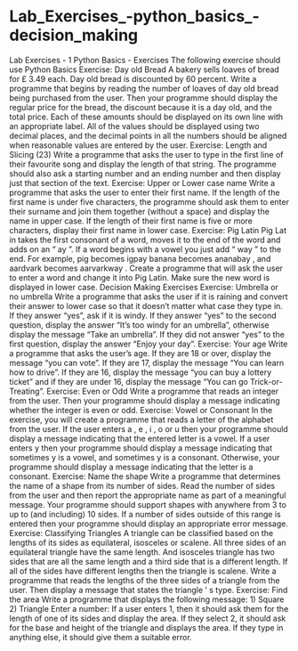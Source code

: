 # Lab_Exercises_-python_basics_-decision_making

Lab Exercises - 1  Python Basics - Exercises  The following exercise should use Python Basics  Exercise: Day old Bread  A bakery sells loaves of bread for £ 3.49 each. Day old bread is discounted by 60 percent. Write a programme that begins by reading the number of loaves of day old bread being purchased from the user. Then your programme should display the regular price for the bread, the discount because it is a day old, and the total price. Each of these amounts should be displayed on its own line with an appropriate label. All of the values should be displayed using two decimal places, and the decimal points in all the numbers should be aligned when reasonable values are entered by the user.  Exercise: Length and Slicing (23)  Write a programme that asks the user to type in the first line of their favourite song and display the length of that string. The programme should also ask a starting number and an ending number and then display just that section of the text.  Exercise: Upper or Lower case name  Write a programme that asks the user to enter their first name. If the length of the first name is under five characters, the programme should ask them to enter their surname and join them together (without a space) and display the name in upper case. If the length of their first name is five or more characters, display their first name in lower case.  Exercise: Pig Latin  Pig Lat in takes the first consonant of a word, moves it to the end of the word and adds on an “ ay ”. If a word begins with a vowel you just add “ way ” to the end. For example,   pig   becomes   igpay  banana becomes   ananabay , and aardvark becomes   aarvarkway . Create a programme that will ask the user to enter a word and change it into Pig Latin. Make sure the new word is displayed in lower case.
Decision Making Exercises  Exercise: Umbrella or no umbrella  Write a programme that asks the user if it is raining and convert their answer to lower case so that it  doesn’t matter what case they type in. If they answer “yes”, ask if it is windy. If they answer “yes” to the second question, display the answer “It’s too windy for an umbrella”, otherwise display the message “Take an umbrella”. If they did not answer “yes” to the first question, display the answer “Enjoy your day”.  Exercise: Your age  Write a   programme that asks the user’s age. If they are 18 or over, display the message “you can vote”. If they are 17, display the message “You can learn how to drive”. If they are 16, display the message “you can buy a lottery ticket” and if they are under 16, display the message “You can go  Trick-or- Treating”.  Exercise: Even or Odd  Write a programme that reads an integer from the user. Then your programme should display a message indicating whether the integer is even or odd.  Exercise: Vowel or Consonant  In the exercise, you will create a programme that reads a letter of the alphabet from the user. If the user enters   a ,   e ,   i ,   o   or   u   then your programme should display a message indicating that the entered letter is a vowel. If a user enters   y   then your programme should display a message indicating that sometimes   y   is a vowel, and sometimes   y   is a consonant. Otherwise, your programme should display a message indicating that the letter is a consonant.  Exercise: Name the shape  Write a programme that determines the name of a shape from its number of sides. Read the number of sides from the user and then report the appropriate name as part of a meaningful message. Your programme should support shapes with anywhere from 3 to up to (and including) 10 sides. If a number of sides outside of this range is entered then your programme should display an appropriate error message.  Exercise: Classifying Triangles
A triangle can be classified based on the lengths of its sides as equilateral, isosceles or scalene. All three sides of an equilateral triangle have the same length. And isosceles triangle has two sides that are all the same length and a third side that is a different length. If all of the sides have different lengths then the triangle is scalene.  Write a programme that reads the lengths of the three sides of a triangle from the user. Then display a message that states the triangle ’ s type.  Exercise: Find the area  Write a programme that displays the following message:  1)   Square  2)   Triangle  Enter a number:  If a user enters 1, then it should ask them for the length of one of its sides and display the area.  If they select 2, it should ask for the base and height of the triangle and displays the area. If they type in anything else, it should give them a suitable error.
